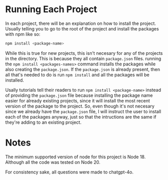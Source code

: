 # Running Each Project

In each project, there will be an explanation on how to install the project. Usually telling you to go to the root of the project and install the packages with npm like so:

```bash
npm install <package-name>
```

While this is true for new projects, this isn't necesary for any of the projects in the directory. This is because they all contain `package.json` files. running the `npm install <packages-names>` command installs the packages while also creating the `package.json`. If the `package.json` is already present, then all that's needed to do is run `npm install` and all the packages will be installed.

Usally tutorials tell their readers to run `npm install <package-name>` instead of providing the `package.json` file because installing the package name easier for already existing projects, since it will install the most recent version of the package to the project. So, even though it's not necesary since we already have the `package.json` file, I will instruct the user to install each of the packages anyway, just so that the intructions are the same if they're adding to an existing project.

# Notes

The minimum supported version of node for this project is Node 18. Although all the code was tested on Node 20.

For consistency sake, all questions were made to chatgpt-4o.
